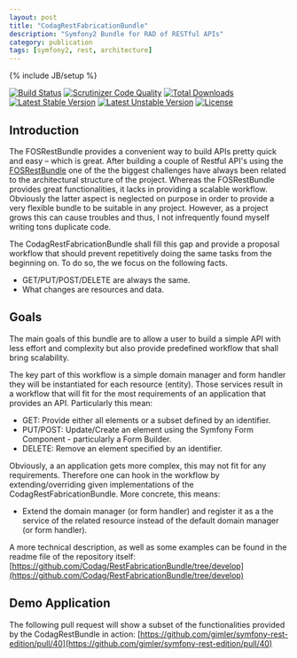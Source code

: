 ```yaml
---
layout: post
title: "CodagRestFabricationBundle"
description: "Symfony2 Bundle for RAD of RESTful APIs"
category: publication
tags: [symfony2, rest, architecture]
---
```

{% include JB/setup %}

[![Build Status](https://travis-ci.org/Codag/RestFabricationBundle.svg?branch=master)](https://travis-ci.org/Codag/RestFabricationBundle)
[![Scrutinizer Code Quality](https://scrutinizer-ci.com/g/Codag/RestFabricationBundle/badges/quality-score.png?b=master)](https://scrutinizer-ci.com/g/Codag/RestFabricationBundle/?branch=master)
[![Total Downloads](https://poser.pugx.org/codag/restfabrication-bundle/downloads.svg)](https://packagist.org/packages/codag/restfabrication-bundle)
[![Latest Stable Version](https://poser.pugx.org/codag/restfabrication-bundle/v/stable.svg)](https://packagist.org/packages/codag/restfabrication-bundle)
[![Latest Unstable Version](https://poser.pugx.org/codag/restfabrication-bundle/v/unstable.svg)](https://packagist.org/packages/codag/restfabrication-bundle)
[![License](https://poser.pugx.org/codag/restfabrication-bundle/license.svg)](https://packagist.org/packages/codag/restfabrication-bundle)

## Introduction

The FOSRestBundle provides a convenient way to build APIs pretty quick and easy
– which is great. After building a couple of Restful API's using the
[FOSRestBundle](https://github.com/FriendsOfSymfony/FOSRestBundle) one of the
the biggest challenges have always been related to the architectural structure
of the project. Whereas the FOSRestBundle provides great functionalities, it
lacks in providing a scalable workflow. Obviously the latter aspect is
neglected on purpose in order to provide a very flexible bundle to be suitable
in any project. However, as a project grows this can cause troubles and thus, I
not infrequently found myself writing tons duplicate code.

The CodagRestFabricationBundle shall fill this gap and provide a proposal
workflow that should prevent repetitively doing the same tasks from the
beginning on. To do so, the we focus on the following facts.

 - GET/PUT/POST/DELETE are always the same.
 - What changes are resources and data.

## Goals

The main goals of this bundle are to allow a user to build a simple API with
less effort and complexity but also provide predefined workflow that shall
bring scalability.

The key part of this workflow is a simple domain manager and form handler they
will be instantiated for each resource (entity). Those services result in a
workflow that will fit for the most requirements of an application that
provides an API. Particularly this mean:

 - GET: Provide either all elements or a subset defined by an identifier.
 - PUT/POST: Update/Create an element using the Symfony Form Component - particularly a Form Builder.
 - DELETE: Remove an element specified by an identifier.

Obviously, a an application gets more complex, this may not fit for any
requirements. Therefore one can hook in the workflow by extending/overriding
given implementations of the CodagRestFabricationBundle. More concrete, this
means:

 - Extend the domain manager (or form handler) and register it as a the service of the related resource instead of the default domain manager (or form handler).

A more technical description, as well as some examples can be found in the
readme file of the repository itself:
[https://github.com/Codag/RestFabricationBundle/tree/develop](https://github.com/Codag/RestFabricationBundle/tree/develop)

## Demo Application

The following pull request will show a subset of the functionalities provided
by the CodagRestBundle in action:
[https://github.com/gimler/symfony-rest-edition/pull/40](https://github.com/gimler/symfony-rest-edition/pull/40)
